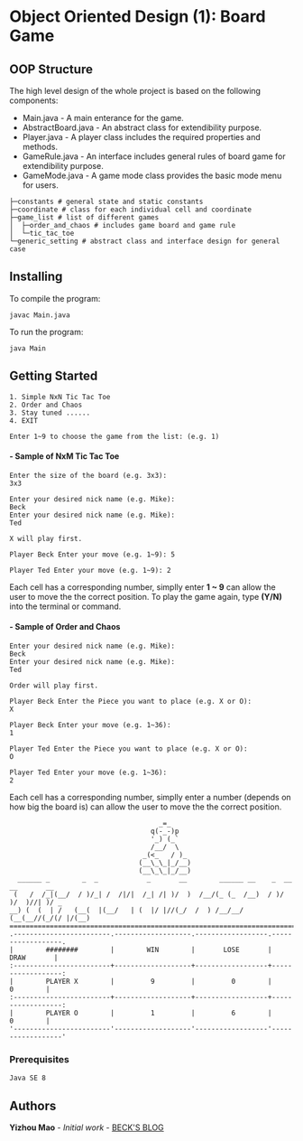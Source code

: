 # Object Oriented Design (1): Board Game

## OOP Structure

The high level design of the whole project is based on the following components:

* Main.java - A main enterance for the game.
* AbstractBoard.java - An abstract class for extendibility purpose.
* Player.java - A player class includes the required properties and methods.
* GameRule.java - An interface includes general rules of board game for extendibility purpose.
* GameMode.java - A game mode class provides the basic mode menu for users.

```
├─constants # general state and static constants
├─coordinate # class for each individual cell and coordinate
├─game_list # list of different games
│  ├─order_and_chaos # includes game board and game rule
│  └─tic_tac_toe
└─generic_setting # abstract class and interface design for general case
```

## Installing

To compile the program:

```
javac Main.java
```

To run the program:

```
java Main
```

## Getting Started

```
1. Simple NxN Tic Tac Toe
2. Order and Chaos
3. Stay tuned ......
4. EXIT

Enter 1~9 to choose the game from the list: (e.g. 1)
```

#### - Sample of NxM Tic Tac Toe

```
Enter the size of the board (e.g. 3x3): 
3x3
```

```
Enter your desired nick name (e.g. Mike):
Beck
Enter your desired nick name (e.g. Mike): 
Ted
```

```
X will play first.

Player Beck Enter your move (e.g. 1~9): 5

Player Ted Enter your move (e.g. 1~9): 2
```

Each cell has a corresponding number, simplly enter **1 ~ 9** can allow the user to move the the correct position.
To play the game again, type **(Y/N)** into the terminal or command.

#### - Sample of Order and Chaos

```
Enter your desired nick name (e.g. Mike):
Beck
Enter your desired nick name (e.g. Mike): 
Ted
```

```
Order will play first.

Player Beck Enter the Piece you want to place (e.g. X or O):
X

Player Beck Enter your move (e.g. 1~36):
1

Player Ted Enter the Piece you want to place (e.g. X or O):
O

Player Ted Enter your move (e.g. 1~36):
2
```
Each cell has a corresponding number, simplly enter a number (depends on how big the board is) can allow the user to move the the correct position.
```
                                     _=_
                                   q(-_-)p
                                   '_) (_`
                                   /__/  \
                                 _(<_   / )_
                                (__\_\_|_/__)
                                (__\_\_|_/__)
  ______ _        _  _            _       __        ______ __    _  __  __       __ 
 (   /  /_|(__/  / )/_| /  /|/|  /_| /| )/  )  /__/(_ (_  /__)  / )/  )/  )//| )/ _ 
__) (  (  | /   (__(  |(__/   | (  |/ |//(_/  /  ) /__/__/     (__(__//(_/(/ |/(__) 
====================================================================================
.------------------------.-------------------.------------------.------------------.
|        ########        |        WIN        |       LOSE       |       DRAW       |
:------------------------+-------------------+------------------+------------------:
|        PLAYER X        |         9         |         0        |         0        |
:------------------------+-------------------+------------------+------------------:
|        PLAYER O        |         1         |         6        |         0        |
'------------------------'-------------------'------------------'------------------'
```

### Prerequisites

```
Java SE 8
```

## Authors

**Yizhou Mao** - *Initial work* - [BECK'S BLOG](https://www.maoyizhou.com)
